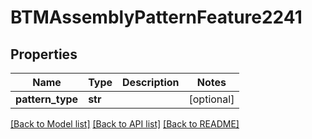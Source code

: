 # BTMAssemblyPatternFeature2241

## Properties
Name | Type | Description | Notes
------------ | ------------- | ------------- | -------------
**pattern_type** | **str** |  | [optional] 

[[Back to Model list]](../README.md#documentation-for-models) [[Back to API list]](../README.md#documentation-for-api-endpoints) [[Back to README]](../README.md)


